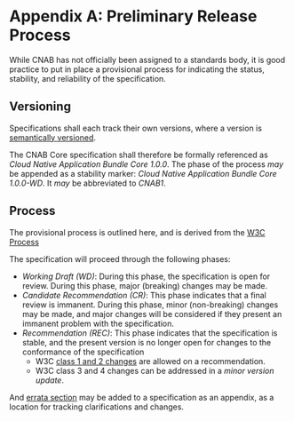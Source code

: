 # Appendix A: Preliminary Release Process

While CNAB has not officially been assigned to a standards body, it is good practice to put in place a provisional process for indicating the status, stability, and reliability of the specification.

## Versioning

Specifications shall each track their own versions, where a version is [semantically versioned](https://semver.org).

The CNAB Core specification shall therefore be formally referenced as _Cloud Native Application Bundle Core 1.0.0_. The phase of the process _may_ be appended as a stability marker: _Cloud Native Application Bundle Core 1.0.0-WD_. It _may_ be abbreviated to _CNAB1_.

## Process

The provisional process is outlined here, and is derived from the [W3C Process](https://www.w3.org/2017/Process-20170301/)

The specification will proceed through the following phases:

- *Working Draft (WD)*: During this phase, the specification is open for review. During this phase, major (breaking) changes may be made.
- *Candidate Recommendation (CR)*: This phase indicates that a final review is immanent. During this phase, minor (non-breaking) changes may be made, and major changes will be considered if they present an immanent problem with the specification.
- *Recommendation (REC)*: This phase indicates that the specification is stable, and the present version is no longer open for changes to the conformance of the specification
    - W3C [class 1 and 2 changes](https://www.w3.org/2017/Process-20170301/#correction-classes) are allowed on a recommendation.
    - W3C class 3 and 4 changes can be addressed in a _minor version update_.

And [errata section](https://www.w3.org/2017/Process-20170301/#rec-modify) may be added to a specification as an appendix, as a location for tracking clarifications and changes.

